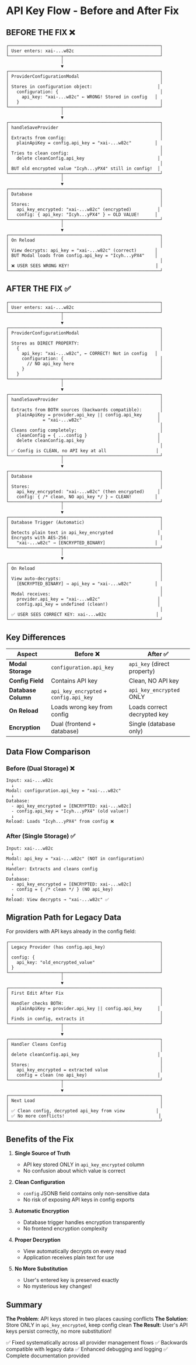 # API Key Flow - Before and After Fix

## BEFORE THE FIX ❌

```
┌──────────────────────────────────────────────────────────┐
│ User enters: xai-...w82c                                 │
└────────────────────┬─────────────────────────────────────┘
                     │
                     ▼
┌──────────────────────────────────────────────────────────┐
│ ProviderConfigurationModal                               │
│                                                          │
│ Stores in configuration object:                         │
│   configuration: {                                       │
│     api_key: "xai-...w82c" ← WRONG! Stored in config   │
│   }                                                      │
└────────────────────┬─────────────────────────────────────┘
                     │
                     ▼
┌──────────────────────────────────────────────────────────┐
│ handleSaveProvider                                       │
│                                                          │
│ Extracts from config:                                    │
│   plainApiKey = config.api_key = "xai-...w82c"         │
│                                                          │
│ Tries to clean config:                                   │
│   delete cleanConfig.api_key                            │
│                                                          │
│ BUT old encrypted value "Icyh...yPX4" still in config!  │
└────────────────────┬─────────────────────────────────────┘
                     │
                     ▼
┌──────────────────────────────────────────────────────────┐
│ Database                                                 │
│                                                          │
│ Stores:                                                  │
│   api_key_encrypted: "xai-...w82c" (encrypted)          │
│   config: { api_key: "Icyh...yPX4" } ← OLD VALUE!      │
└────────────────────┬─────────────────────────────────────┘
                     │
                     ▼
┌──────────────────────────────────────────────────────────┐
│ On Reload                                                │
│                                                          │
│ View decrypts: api_key = "xai-...w82c" (correct)       │
│ BUT Modal loads from config.api_key = "Icyh...yPX4"    │
│                                                          │
│ ❌ USER SEES WRONG KEY!                                 │
└──────────────────────────────────────────────────────────┘
```

## AFTER THE FIX ✅

```
┌──────────────────────────────────────────────────────────┐
│ User enters: xai-...w82c                                 │
└────────────────────┬─────────────────────────────────────┘
                     │
                     ▼
┌──────────────────────────────────────────────────────────┐
│ ProviderConfigurationModal                               │
│                                                          │
│ Stores as DIRECT PROPERTY:                               │
│   {                                                      │
│     api_key: "xai-...w82c", ← CORRECT! Not in config   │
│     configuration: {                                     │
│       // NO api_key here                                 │
│     }                                                    │
│   }                                                      │
└────────────────────┬─────────────────────────────────────┘
                     │
                     ▼
┌──────────────────────────────────────────────────────────┐
│ handleSaveProvider                                       │
│                                                          │
│ Extracts from BOTH sources (backwards compatible):       │
│   plainApiKey = provider.api_key || config.api_key      │
│             = "xai-...w82c"                             │
│                                                          │
│ Cleans config completely:                                │
│   cleanConfig = { ...config }                           │
│   delete cleanConfig.api_key                            │
│                                                          │
│ ✅ Config is CLEAN, no API key at all                   │
└────────────────────┬─────────────────────────────────────┘
                     │
                     ▼
┌──────────────────────────────────────────────────────────┐
│ Database                                                 │
│                                                          │
│ Stores:                                                  │
│   api_key_encrypted: "xai-...w82c" (then encrypted)     │
│   config: { /* clean, NO api_key */ } ← CLEAN!         │
└────────────────────┬─────────────────────────────────────┘
                     │
                     ▼
┌──────────────────────────────────────────────────────────┐
│ Database Trigger (Automatic)                             │
│                                                          │
│ Detects plain text in api_key_encrypted                 │
│ Encrypts with AES-256:                                   │
│   "xai-...w82c" → [ENCRYPTED_BINARY]                   │
└────────────────────┬─────────────────────────────────────┘
                     │
                     ▼
┌──────────────────────────────────────────────────────────┐
│ On Reload                                                │
│                                                          │
│ View auto-decrypts:                                      │
│   [ENCRYPTED_BINARY] → api_key = "xai-...w82c"         │
│                                                          │
│ Modal receives:                                          │
│   provider.api_key = "xai-...w82c"                      │
│   config.api_key = undefined (clean!)                   │
│                                                          │
│ ✅ USER SEES CORRECT KEY: xai-...w82c                   │
└──────────────────────────────────────────────────────────┘
```

## Key Differences

| Aspect | Before ❌ | After ✅ |
|--------|-----------|----------|
| **Modal Storage** | `configuration.api_key` | `api_key` (direct property) |
| **Config Field** | Contains API key | Clean, NO API key |
| **Database Column** | `api_key_encrypted` + `config.api_key` | `api_key_encrypted` ONLY |
| **On Reload** | Loads wrong key from config | Loads correct decrypted key |
| **Encryption** | Dual (frontend + database) | Single (database only) |

## Data Flow Comparison

### Before (Dual Storage) ❌
```
Input: xai-...w82c
  ↓
Modal: configuration.api_key = "xai-...w82c"
  ↓
Database: 
  - api_key_encrypted = [ENCRYPTED: xai-...w82c]
  - config.api_key = "Icyh...yPX4" (old value!)
  ↓
Reload: Loads "Icyh...yPX4" from config ❌
```

### After (Single Storage) ✅
```
Input: xai-...w82c
  ↓
Modal: api_key = "xai-...w82c" (NOT in configuration)
  ↓
Handler: Extracts and cleans config
  ↓
Database:
  - api_key_encrypted = [ENCRYPTED: xai-...w82c]
  - config = { /* clean */ } (NO api_key)
  ↓
Reload: View decrypts → "xai-...w82c" ✅
```

## Migration Path for Legacy Data

For providers with API keys already in the config field:

```
┌──────────────────────────────────────────────────────────┐
│ Legacy Provider (has config.api_key)                     │
│                                                          │
│ config: {                                                │
│   api_key: "old_encrypted_value"                         │
│ }                                                        │
└────────────────────┬─────────────────────────────────────┘
                     │
                     ▼
┌──────────────────────────────────────────────────────────┐
│ First Edit After Fix                                     │
│                                                          │
│ Handler checks BOTH:                                     │
│   plainApiKey = provider.api_key || config.api_key      │
│                                                          │
│ Finds in config, extracts it                             │
└────────────────────┬─────────────────────────────────────┘
                     │
                     ▼
┌──────────────────────────────────────────────────────────┐
│ Handler Cleans Config                                    │
│                                                          │
│ delete cleanConfig.api_key                              │
│                                                          │
│ Stores:                                                  │
│   api_key_encrypted = extracted value                    │
│   config = clean (no api_key)                           │
└────────────────────┬─────────────────────────────────────┘
                     │
                     ▼
┌──────────────────────────────────────────────────────────┐
│ Next Load                                                │
│                                                          │
│ ✅ Clean config, decrypted api_key from view            │
│ ✅ No more conflicts!                                    │
└──────────────────────────────────────────────────────────┘
```

## Benefits of the Fix

1. **Single Source of Truth**
   - API key stored ONLY in `api_key_encrypted` column
   - No confusion about which value is correct

2. **Clean Configuration**
   - `config` JSONB field contains only non-sensitive data
   - No risk of exposing API keys in config exports

3. **Automatic Encryption**
   - Database trigger handles encryption transparently
   - No frontend encryption complexity

4. **Proper Decryption**
   - View automatically decrypts on every read
   - Application receives plain text for use

5. **No More Substitution**
   - User's entered key is preserved exactly
   - No mysterious key changes!

## Summary

**The Problem**: API keys stored in two places causing conflicts
**The Solution**: Store ONLY in `api_key_encrypted`, keep config clean
**The Result**: User's API keys persist correctly, no more substitution!

✅ Fixed systematically across all provider management flows
✅ Backwards compatible with legacy data
✅ Enhanced debugging and logging
✅ Complete documentation provided
